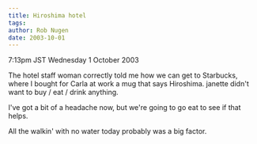 ```yaml
---
title: Hiroshima hotel
tags: 
author: Rob Nugen
date: 2003-10-01
---
```


<p class=date>7:13pm JST Wednesday 1 October 2003</p>

<p>The hotel staff woman correctly told me how we can get to
Starbucks, where I bought for Carla at work a mug that says Hiroshima.
janette didn't want to buy / eat / drink anything.</p>

<p>I've got a bit of a headache now, but we're going to go eat to see
if that helps.</p>

<p>All the walkin' with no water today probably was a big factor.</p>
